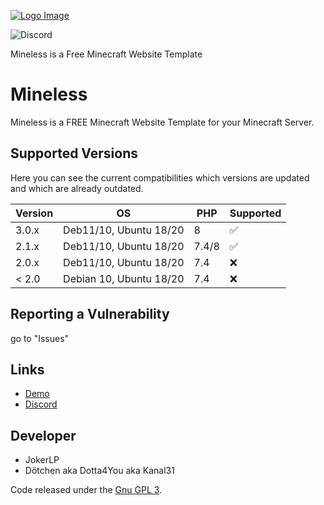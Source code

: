 [![Logo Image](https://cdn.discordapp.com/attachments/936240550925963264/936623117038682132/79217.jpg)](https://pterodactyl.io)

<!-- ![GitHub Workflow Status](https://img.shields.io/github/workflow/status/pterodactyl/panel/tests?label=Tests&style=for-the-badge) --->
![Discord](https://img.shields.io/discord/936240550489751563?label=Discord&logo=Discord&logoColor=white&style=for-the-badge)
<!-- ![GitHub Releases](https://img.shields.io/github/downloads/pterodactyl/panel/latest/total?style=for-the-badge) --->
<!-- ![GitHub contributors](https://img.shields.io/github/contributors/pterodactyl/panel?style=for-the-badge) --->

Mineless is a Free Minecraft Website Template

# Mineless
Mineless is a FREE Minecraft Website Template for your Minecraft Server.


## Supported Versions

Here you can see the current compatibilities which versions are updated and which are already outdated.

| Version | OS | PHP |   Supported   |
| ------- | -- | --- | ------------- |
| 3.0.x   | Deb11/10, Ubuntu 18/20 | 8 | :white_check_mark: |
| 2.1.x   | Deb11/10, Ubuntu 18/20 | 7.4/8 | :white_check_mark: |
| 2.0.x   | Deb11/10, Ubuntu 18/20 | 7.4 | :x:           |
| < 2.0   | Debian 10, Ubuntu 18/20 | 7.4 |:x:           |

## Reporting a Vulnerability

go to "Issues"


## Links
* [Demo](https://mineweb.narrowmining.de/)
* [Discord](https://discord.gg/Fdz87T3nRB)

## Developer
* JokerLP
* Dötchen aka Dotta4You aka Kanal31

<!-- Soon: --->
<!-- ## Docs --->

Code released under the [Gnu GPL 3](./LICENSE.md).
